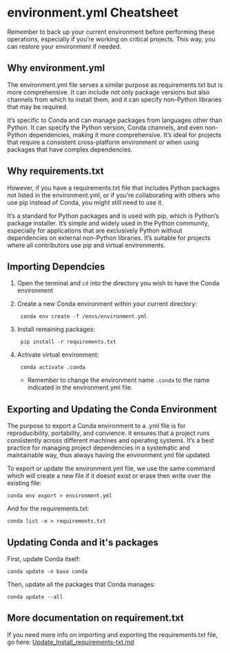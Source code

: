 # environment.yml Cheatsheet

Remember to back up your current environment before performing these operations, especially if you’re working on critical projects. This way, you can restore your environment if needed.

## Why environment.yml

The environment.yml file serves a similar purpose as requirements.txt but is more comprehensive. It can include not only package versions but also channels from which to install them, and it can specify non-Python libraries that may be required.

It’s specific to Conda and can manage packages from languages other than Python.
It can specify the Python version, Conda channels, and even non-Python dependencies, making it more comprehensive.
It’s ideal for projects that require a consistent cross-platform environment or when using packages that have complex dependencies.

## Why requirements.txt

However, if you have a requirements.txt file that includes Python packages not listed in the environment.yml, or if you’re collaborating with others who use pip instead of Conda, you might still need to use it.

It’s a standard for Python packages and is used with pip, which is Python’s package installer.
It’s simple and widely used in the Python community, especially for applications that are exclusively Python without dependencies on external non-Python libraries.
It’s suitable for projects where all contributors use pip and virtual environments.

## Importing Dependcies

1. Open the terminal and `cd` into the directory you wish to have the Conda environment

2. Create a new Conda environment within your current directory:

        conda env create -f /envs/environment.yml

3. Install remaining packages:

        pip install -r requirements.txt

4. Activate virtual environment:

        conda activate .conda

    * Remember to change the environment name `.conda` to the name indicated in the environment.yml file.

## Exporting and Updating the Conda Environment

The purpose to export a Conda environment to a .yml file is for reproducibility, portability, and convience. It ensures that a project runs consistently across different machines and operating systems. It’s a best practice for managing project dependencies in a systematic and maintainable way, thus always having the environment.yml file updated.

To export or update the environment.yml file, we use the same command which will create a new file if it doesnt exist or erase then write over the existing file:

    conda env export > environment.yml

And for the requirements.txt:

    conda list -e > requirements.txt

## Updating Conda and it's packages

First, update Conda itself:

    conda update -n base conda

Then, update all the packages that Conda manages:

    conda update --all

## More documentation on requirement.txt

If you need more info on importing and exporting the requirements.txt file, go here: [Update_Install_requirements-txt.md](Update_Install_requirements-txt.md)
